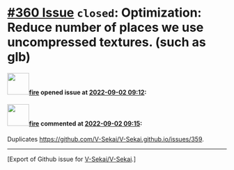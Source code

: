 # [\#360 Issue](https://github.com/V-Sekai/V-Sekai/issues/360) `closed`: Optimization: Reduce number of places we use uncompressed textures. (such as glb)

#### <img src="https://avatars.githubusercontent.com/u/32321?u=c2e06a3d2b49a467aa907e54aa259516440267cc&v=4" width="50">[fire](https://github.com/fire) opened issue at [2022-09-02 09:12](https://github.com/V-Sekai/V-Sekai/issues/360):



#### <img src="https://avatars.githubusercontent.com/u/32321?u=c2e06a3d2b49a467aa907e54aa259516440267cc&v=4" width="50">[fire](https://github.com/fire) commented at [2022-09-02 09:15](https://github.com/V-Sekai/V-Sekai/issues/360#issuecomment-1235265697):

Duplicates https://github.com/V-Sekai/V-Sekai.github.io/issues/359.


-------------------------------------------------------------------------------



[Export of Github issue for [V-Sekai/V-Sekai](https://github.com/V-Sekai/V-Sekai).]
